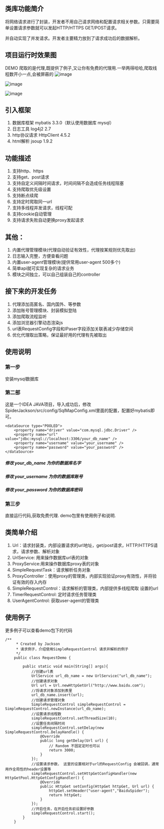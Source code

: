 ## 类库功能简介

将网络请求进行了封装，开发者不用自己请求网络和配置请求相关参数。只需要简单设置请求参数就可以发起HTTP/HTTPS GET/POST请求。

并自动实现了并发请求。开发者主要精力放到了请求成功后的数据解析。


## 项目运行时效果图
DEMO 爬取的是代理,既提供了例子,又让你有免费的代理用.一举两得哈哈,爬取线程数开小一点,会被屏蔽的
![image](https://raw.githubusercontent.com/MrJiao/SpiderJackson/master/images/idea%E6%88%AA%E5%9B%BE.png)

![image](https://raw.githubusercontent.com/MrJiao/SpiderJackson/master/images/mysql1.png)


![image](https://raw.githubusercontent.com/MrJiao/SpiderJackson/master/images/proxy.png)


## 引入框架

1. 数据库框架 mybatis 3.3.0（默认使用数据库 mysql）
2. 日志工具 log4j2 2.7
3. http协议请求 HttpClient 4.5.2
4. html解析 jsoup 1.9.2

## 功能描述

1. 支持http、https
2. 支持get、post请求
3. 支持自定义间隔时间请求，时间间隔不会造成任务线程阻塞
4. 支持爬取优先级设置
5. 支持断点续爬
6. 支持定时爬取同一url
7. 支持多线程并发请求，线程可配
8. 支持cookie自动管理
9. 支持请求失败自动更换proxy发起请求

## 其他：

1. 内置代理管理模块(代理自动验证有效性，代理按某规则优先取出)
2. 日志输入完整，方便查看问题
3. 内置user-agent管理模块(提供常用user-agent 500多个)
4. 简单api就可实现复杂的请求业务
5. 模块之间独立，可以自己组装自己的controller

## 接下来的开发任务

1. 代理添加高匿名、国内国外、等参数
2. 添加账号管理模块、封装模拟登陆
3. 添加爬取流程监听
4. 添加浏览器引擎动态渲染js
5. url表RequestConfig字段和IPaser字段添加关联表减少存储空间
6. 优化代理取出策略，保证最好用的代理有先被取出

## 使用说明
### 第一步
安装mysql数据库


### 第二部
这是一个IDEA JAVA项目，导入成功后，修改SpiderJackson/src/config/SqlMapConfig.xml里面的配置，配置好mybatis即可。

    <dataSource type="POOLED">
        <property name="driver" value="com.mysql.jdbc.Driver" />
        <property name="url" value="jdbc:mysql://localhost:3306/your_db_name" />
        <property name="username" value="your_username" />
        <property name="password" value="your_password" />
    </dataSource>

##### 修改 your_db_name 为你的数据库名字 
##### 修改 your_username 为你的数据库账号 
##### 修改 your_password 为你的数据库密码

### 第三步
直接运行代码,获取免费代理.
demo包里有使用例子和说明.
## 类简单介绍

1. Url：请求封装类，内部设置请求的url地址，get/post请求，HTTP/HTTPS请求，请求参数、解析对象
2. UrlService: 用来操作数据库url表的对象
3. ProxyService:用来操作数据库proxy表的对象
4. SimpleRequestTask：请求解析任务对象
5. ProxyController：使用proxy的管理类，内部实现验证proxy有效性，并将验证有效的存入内存
6. SimpleRequestControl：请求解析的管理类，内部提供多线程爬取 设置的url
7. TimerRequestControl: 定时请求任务管理类
8. UserAgentControl: 获取user-agent的管理类

## 使用例子
更多例子可以查看demo包下的代码


```
/**
     * Created by Jackson 
     * 请求例子，介绍使用SimpleRequestControl 请求并解析的例子
     */
    public class RequestDemo {
    
        public static void main(String[] args){
            //创建url表
            UrlService url_db_name = new UrlService("url_db_name");
            //创建请求对象
            Url url = Url.newHttpGetUrl("http://www.baidu.com");
            //将请求对象添加到表里
            url_db_name.insert(url);
            //创建请求管理对象
            SimpleRequestControl simpleRequestControl = SimpleRequestControl.newInstance(url_db_name);
            //设置请求线程数
            simpleRequestControl.setThreadSize(10);
            //设置任务间隔时间
            simpleRequestControl.setDelay(new SimpleRequestControl.DelayHandle() {
                @Override
                public long getDelay(Url url) {
                    // Random 不固定定时也可以
                    return 3000;
                }
            });
            //设置请求参数， 这里的设置相对于url的RequestConfig 会被回调，通常用作全局性的header设置等
            simpleRequestControl.setHttpGetConfigHandler(new HttpGetPool.HttpGetConfigHandler() {
                @Override
                public HttpGet setConfig(HttpGet httpGet, Url url) {
                    httpGet.setHeader("user-agent","BaiduSpider");
                    return httpGet;
                }
            });
            //开启任务，在开启任务前设置好参数
            simpleRequestControl.start();
        }
    }
```
